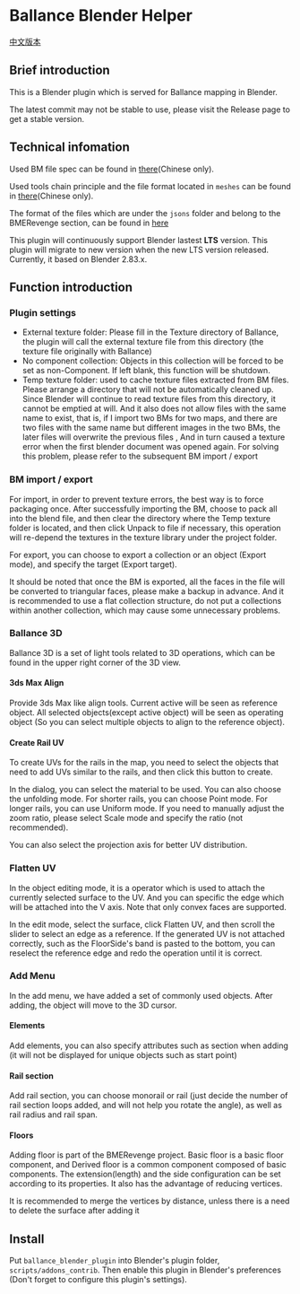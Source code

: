 # Ballance Blender Helper

[中文版本](README_ZH.md)

## Brief introduction

This is a Blender plugin which is served for Ballance mapping in Blender.

The latest commit may not be stable to use, please visit the Release page to get a stable version.

## Technical infomation

Used BM file spec can be found in [there](https://github.com/yyc12345/gist/blob/master/BMFileSpec/BMSpec_ZH.md)(Chinese only).

Used tools chain principle and the file format located in `meshes` can be found in [there](https://github.com/yyc12345/gist/blob/master/BMFileSpec/YYCToolsChainSpec_ZH.md)(Chinese only).

The format of the files which are under the `jsons` folder and belong to the BMERevenge section, can be found in [here](https://github.com/yyc12345/gist/blob/master/BMERevenge/DevDocument_ZH.md)

This plugin will continuously support Blender lastest **LTS** version. This plugin will migrate to new version when the new LTS version released. Currently, it based on Blender 2.83.x.

## Function introduction

### Plugin settings

* External texture folder: Please fill in the Texture directory of Ballance, the plugin will call the external texture file from this directory (the texture file originally with Ballance)
* No component collection: Objects in this collection will be forced to be set as non-Component. If left blank, this function will be shutdown.
* Temp texture folder: used to cache texture files extracted from BM files. Please arrange a directory that will not be automatically cleaned up. Since Blender will continue to read texture files from this directory, it cannot be emptied at will. And it also does not allow files with the same name to exist, that is, if I import two BMs for two maps, and there are two files with the same name but different images in the two BMs, the later files will overwrite the previous files , And in turn caused a texture error when the first blender document was opened again. For solving this problem, please refer to the subsequent BM import / export

### BM import / export

For import, in order to prevent texture errors, the best way is to force packaging once. After successfully importing the BM, choose to pack all into the blend file, and then clear the directory where the Temp texture folder is located, and then click Unpack to file if necessary, this operation will re-depend the textures in the texture library under the project folder.

For export, you can choose to export a collection or an object (Export mode), and specify the target (Export target).

It should be noted that once the BM is exported, all the faces in the file will be converted to triangular faces, please make a backup in advance. And it is recommended to use a flat collection structure, do not put a collections within another collection, which may cause some unnecessary problems.

### Ballance 3D

Ballance 3D is a set of light tools related to 3D operations, which can be found in the upper right corner of the 3D view.

#### 3ds Max Align

Provide 3ds Max like align tools. Current active will be seen as reference object. All selected objects(except active object) will be seen as operating object (So you can select multiple objects to align to the reference object).

#### Create Rail UV

To create UVs for the rails in the map, you need to select the objects that need to add UVs similar to the rails, and then click this button to create.

In the dialog, you can select the material to be used. You can also choose the unfolding mode. For shorter rails, you can choose Point mode. For longer rails, you can use Uniform mode. If you need to manually adjust the zoom ratio, please select Scale mode and specify the ratio (not recommended).

You can also select the projection axis for better UV distribution.

### Flatten UV

In the object editing mode, it is a operator which is used to attach the currently selected surface to the UV. And you can specific the edge which will be attached into the V axis. Note that only convex faces are supported.

In the edit mode, select the surface, click Flatten UV, and then scroll the slider to select an edge as a reference. If the generated UV is not attached correctly, such as the FloorSide's band is pasted to the bottom, you can reselect the reference edge and redo the operation until it is correct.

### Add Menu

In the add menu, we have added a set of commonly used objects. After adding, the object will move to the 3D cursor.

#### Elements

Add elements, you can also specify attributes such as section when adding (it will not be displayed for unique objects such as start point)

#### Rail section

Add rail section, you can choose monorail or rail (just decide the number of rail section loops added, and will not help you rotate the angle), as well as rail radius and rail span.

#### Floors

Adding floor is part of the BMERevenge project. Basic floor is a basic floor component, and Derived floor is a common component composed of basic components. The extension(length) and the side configuration can be set according to its properties. It also has the advantage of reducing vertices.

It is recommended to merge the vertices by distance, unless there is a need to delete the surface after adding it

## Install

Put `ballance_blender_plugin` into Blender's plugin folder, `scripts/addons_contrib`. Then enable this plugin in Blender's preferences (Don't forget to configure this plugin's settings).

